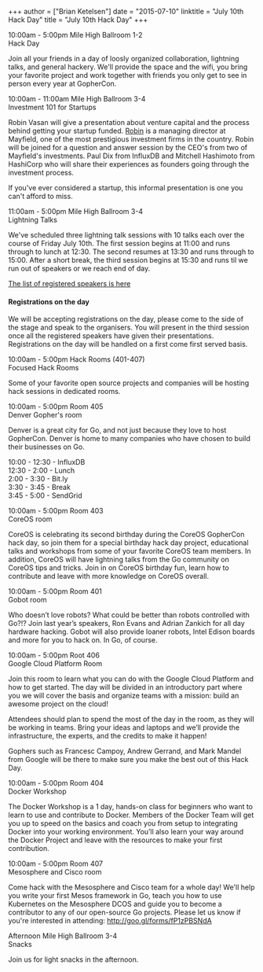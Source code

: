 +++
author = ["Brian Ketelsen"]
date = "2015-07-10"
linktitle = "July 10th Hack Day"
title = "July 10th Hack Day"
+++


<div id="hackday-schedule" class="tab-pane schedule-page schedule-item-tab">
  <div class="row schedule-item">
    <div class="col-md-3 schedule-item-slot">
      <span class="time">10:00am - 5:00pm</span>
      <span class="location">Mile High Ballroom 1-2</span>
    </div>
    <div class="col-md-9 schedule-item-details">
      <div class="schedule-item-summary">
        <span class="title">
            Hack Day
        </span>
      </div>
      <div class="abstract">
        <p>Join all your friends in a day of loosly organized collaboration, lightning talks, and general hackery.  We'll provide the space and the wifi, you bring your favorite project and work together with friends you only get to see in person every year at GopherCon.</p>
      </div>
    </div>
  </div>
  <div class="row schedule-item">
    <div class="col-md-3 schedule-item-slot">
      <span class="time">10:00am - 11:00am</span>
      <span class="location">Mile High Ballroom 3-4</span>
    </div>
    <div class="col-md-9 schedule-item-details">
      <div class="schedule-item-summary">
        <span class="title">
            Investment 101 for Startups
        </span>
      </div>
      <div class="abstract">
        <p>Robin Vasan will give a presentation about venture capital and the process behind getting your startup funded.  <a href="http://www.mayfield.com/team/investment-team/robin-vasan">Robin</a> is a managing director at Mayfield, one of the most prestigious investment firms in the country.  Robin will be joined for a question and answer session by the CEO's from two of Mayfield's investments.  Paul Dix from InfluxDB and Mitchell Hashimoto from HashiCorp who will share their experiences as founders going through the investment process.</p>
        <p>If you've ever considered a startup, this informal presentation is one you can't afford to miss.</p>
      </div>
    </div>
  </div>
  <div class="row schedule-item">
    <div class="col-md-3 schedule-item-slot">
      <span class="time">11:00am - 5:00pm</span>
      <span class="location">Mile High Ballroom 3-4</span>
    </div>
    <div class="col-md-9 schedule-item-details">
      <div class="schedule-item-summary">
        <span class="title">
            Lightning Talks
        </span>
      </div>
      <div class="abstract">
        <p>We've scheduled three lightning talk sessions with 10 talks each over the course of Friday July 10th. The first session begins at 11:00 and runs through to lunch at 12:30. The second resumes at 13:30 and runs through to 15:00. After a short break, the third session begins at 15:30 and runs til we run out of speakers or we reach end of day.</p>
        <p><a href="http://blog.gopheracademy.com/gophercon-2015/gophercon-lightning-talk-results/">The list of registered speakers is here</a></p>
        <h4>Registrations on the day</h4>
        <p>We will be accepting registrations on the day, please come to the side of the stage and speak to the organisers. You will present in the third session once all the registered speakers have given their presentations. Registrations on the day will be handled on a first come first served basis.</p>
      </div>
    </div>
  </div>
  <div class="row schedule-item highlighted-schedule-item">
    <div class="col-md-3 schedule-item-slot">
      <span class="time">10:00am - 5:00pm</span>
      <span class="location">Hack Rooms (401-407)</span>
    </div>
    <div class="col-md-9 schedule-item-details">
      <div class="schedule-item-summary">
        <span class="title">
            Focused Hack Rooms
        </span>
      </div>
      <div class="abstract">
        <p>Some of your favorite open source projects and companies will be hosting hack sessions in dedicated rooms.</p>
      </div>
    </div>
  </div>
  <div class="row schedule-item">
    <div class="col-md-3 schedule-item-slot">
      <span class="time">10:00am - 5:00pm</span>
      <span class="location">Room 405</span>
    </div>
    <div class="col-md-9 schedule-item-details">
      <div class="schedule-item-summary">
        <span class="title">Denver Gopher's room</span>
      </div>
      <div class="abstract">
        <p>Denver is a great city for Go, and not just because they love to host GopherCon. Denver is home to many companies who have chosen to build their businesses on Go.</p>
<p>10:00 - 12:30 - InfluxDB<br>
12:30 - 2:00 - Lunch<br>
2:00 - 3:30 - Bit.ly<br>
3:30 - 3:45 - Break<br>
3:45 - 5:00 - SendGrid</p>
      </div>
    </div>
  </div>
  <div class="row schedule-item">
    <div class="col-md-3 schedule-item-slot">
      <span class="time">10:00am - 5:00pm</span>
      <span class="location">Room 403</span>
    </div>
    <div class="col-md-9 schedule-item-details">
      <div class="schedule-item-summary">
        <span class="title">CoreOS room</span>
      </div>
      <div class="abstract">
        <p>CoreOS is celebrating its second birthday during the CoreOS GopherCon hack day, so join them for a special birthday hack day project, educational talks and workshops from some of your favorite CoreOS team members. In addition, CoreOS will have lightning talks from the Go community on CoreOS tips and tricks. Join in on CoreOS birthday fun, learn how to contribute and leave with more knowledge on CoreOS overall.</p>
      </div>
    </div>
  </div>
  <div class="row schedule-item">
    <div class="col-md-3 schedule-item-slot">
      <span class="time">10:00am - 5:00pm</span>
      <span class="location">Room 401</span>
    </div>
    <div class="col-md-9 schedule-item-details">
      <div class="schedule-item-summary">
        <span class="title">Gobot room</span>
      </div>
      <div class="abstract">
        <p>Who doesn’t love robots? What could be better than robots controlled with Go?!? Join last year’s speakers, Ron Evans and Adrian Zankich for all day hardware hacking. Gobot will also provide loaner robots, Intel Edison boards and more for you to hack on. In Go, of course.</p>
      </div>
    </div>
  </div>
  <div class="row schedule-item">
    <div class="col-md-3 schedule-item-slot">
      <span class="time">10:00am - 5:00pm</span>
      <span class="location">Root 406</span>
    </div>
    <div class="col-md-9 schedule-item-details">
      <div class="schedule-item-summary">
        <span class="title">Google Cloud Platform Room</span>
      </div>
      <div class="abstract">
        <p>Join this room to learn what you can do with the Google Cloud Platform and how to get started. The day will be divided in an introductory part where you we will cover the basis and organize teams with a mission: build an awesome project on the cloud!</p>
        <p>Attendees should plan to spend the most of the day in the room, as they will be working in teams. Bring your ideas and laptops and we’ll provide the infrastructure, the experts, and the credits to make it happen!</p>
        </p>Gophers such as Francesc Campoy, Andrew Gerrand, and Mark Mandel from Google will be there to make sure you make the best out of this Hack Day.</p>
      </div>
    </div>
  </div>
  <div class="row schedule-item">
    <div class="col-md-3 schedule-item-slot">
      <span class="time">10:00am - 5:00pm</span>
      <span class="location">Room 404</span>
    </div>
    <div class="col-md-9 schedule-item-details">
      <div class="schedule-item-summary">
        <span class="title">
          Docker Workshop
        </span>
      </div>

  <a name="mesosphere"></a>
      <div class="abstract">
        <p>The Docker Workshop is a 1 day, hands-on class for beginners who want to learn to use and contribute to Docker. Members of the Docker Team will get you up to speed on the basics and coach you from setup to integrating Docker into your working environment. You’ll also learn your way around the Docker Project and leave with the resources to make your first contribution.</p>
      </div>
    </div>
  </div>

  <div class="row schedule-item">
    <div class="col-md-3 schedule-item-slot">
      <span class="time">10:00am - 5:00pm</span>
      <span class="location">Room 407</span>
    </div>
    <div class="col-md-9 schedule-item-details">
      <div class="schedule-item-summary">
        <span class="title">
          Mesosphere and Cisco room
        </span>
      </div>
      <div class="abstract">
        <p>Come hack with the Mesosphere and Cisco team for a whole day! We'll help you write your first Mesos framework in Go, teach you how to use Kubernetes on the Mesosphere DCOS and guide you to become a contributor to any of our open-source Go projects. Please let us know if you're interested in attending: <a href="http://goo.gl/forms/fP1zPBSNdA">http://goo.gl/forms/fP1zPBSNdA</a></p>
      </div>
    </div>
  </div>
		  
  <div class="row schedule-item highlighted-schedule-item">
    <div class="col-md-3 schedule-item-slot">
      <span class="time">Afternoon</span>
      <span class="location">Mile High Ballroom 3-4</span>
    </div>
    <div class="col-md-9 schedule-item-details">
      <div class="schedule-item-summary">
        <span class="title">
            Snacks 
        </span>
      </div>
      <div class="abstract">
        <p>Join us for light snacks in the afternoon.</p>
      </div>
    </div>
  </div>
</div>
